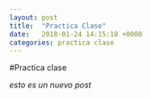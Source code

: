 ```yaml
---
layout: post
title:  "Practica Clase"
date:   2018-01-24 14:15:18 +0000
categories: practica clase
---
```


#Practica clase

*esto es un nuevo post*